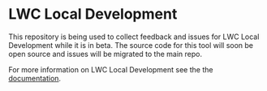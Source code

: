 # LWC Local Development
This repository is being used to collect feedback and issues for LWC Local Development while it is in beta. The source code for this tool will soon be open source and issues will be migrated to the main repo.

For more information on LWC Local Development see the the [documentation](https://developer.salesforce.com/tools/vscode/articles/lwc/localdev).

